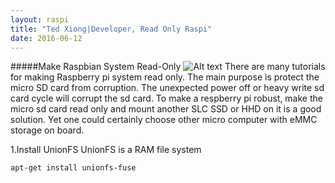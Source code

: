 ```yaml
---
layout: raspi
title: "Ted Xiong|Developer, Read Only Raspi"
date: 2016-06-12
---
```


#####Make Raspbian System Read-Only
![Alt text](/image/img.jpg)
There are many tutorials for making Raspberry pi system read only. The main purpose is protect the micro SD card from corruption. The unexpected power off or heavy write sd card cycle will corrupt the sd card. To make a respberry pi robust, make the micro sd card read only and mount another SLC SSD or HHD on it is a good solution. Yet one could certainly choose other micro computer with eMMC storage on board.

1.Install UnionFS
UnionFS is a RAM file system
<pre class="prettyprint pre-scrollable"><code>apt-get install unionfs-fuse</code></pre>